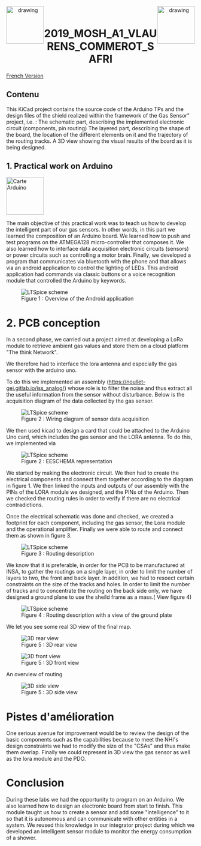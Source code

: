 
 <header>
 <img src="./logoINSA.png" alt="drawing" width="100" style="float:left"/>
 <img src="./LogoISS.png" alt="drawing" width="100" style="float:right"/>
 </header>
 <h1 style="text-align:center" >2019_MOSH_A1_VLAURENS_COMMEROT_SAFRI</h1>
 <a href="./README.md"> French Version</a>

 ## Contenu

This KiCad project contains the source code of the Arduino TPs and the design files of the shield realized within the framework of the Gas Sensor" project, i.e. : The schematic part, describing the implemented electronic circuit (components, pin routing) The layered part, describing the shape of the board, the location of the different elements on it and the trajectory of the routing tracks. A 3D view showing the visual results of the board as it is being designed.



## 1. Practical work on Arduino
<img class="image" src="./images/index.jpeg" alt="Carte Arduino" width="100"/>

The main objective of this practical work was to teach us how to develop the intelligent part of our gas sensors. In other words, in this part we learned the composition of an Arduino board. We learned how to push and test programs on the ATMEGA128 micro-controller that composes it. We also learned how to interface data acquisition electronic circuits (sensors) or power circuits such as controlling a motor brain. Finally, we developed a program that communicates via bluetooth with the phone and that allows via an android application to control the lighting of LEDs. This android application had commands via classic buttons or a voice recognition module that controlled the Arduino by keywords.


<figure class="image">
  <img src="./images/CaptureAPKAndroidMosh.png" alt="LTSpice scheme">
  <figcaption>Figure 1 :  Overview of the Android application</figcaption>
</figure>




# 2. PCB conception 

In a second phase, we carried out a project aimed at developing a LoRa module to retrieve ambient gas values and store them on a cloud platform "The think Network".

We therefore had to interface the lora antenna and especially the gas sensor with the arduino uno.

To do this we implemented an assembly (https://noullet-gei.gitlab.io/iss_analog/) whose role is to filter the noise and thus extract all the useful information from the sensor without disturbance. Below is the acquisition diagram of the data collected by the gas sensor.

<figure class="image">
  <img src="./images/schemaGazElectric.png" alt="LTSpice scheme">
  <figcaption>Figure 2 : Wiring diagram of sensor data acquisition</figcaption>
</figure>


We then used kicad to design a card that could be attached to the Arduino Uno card, which includes the gas sensor and the LORA antenna. To do this, we implemented via

<figure class="image">
  <img src="./images/kicadElecScheme.png" alt="LTSpice scheme">
  <figcaption>Figure 2 : EESCHEMA representation</figcaption>
</figure>
We started by making the electronic circuit. We then had to create the electrical components and connect them together according to the diagram in figure 1. We then linked the inputs and outputs of our assembly with the PINs of the LORA module we designed, and the PINs of the Arduino. Then we checked the routing rules in order to verify if there are no electrical contradictions.


Once the electrical schematic was done and checked, we created a footprint for each component, including the gas sensor, the Lora module and the operational amplifier. Finally we were able to route and connect them as shown in figure 3.


<figure class="image">
  <img src="./images/routage.png" alt="LTSpice scheme">
  <figcaption>Figure 3 : Routing description</figcaption>
</figure>

We know that it is preferable, in order for the PCB to be manufactured at INSA, to gather the routings on a single layer, in order to limit the number of layers to two, the front and back layer. In addition, we had to resoect certain constraints on the size of the tracks and holes. In order to limit the number of tracks and to concentrate the routing on the back side only, we have designed a ground plane to use the sheild frame as a mass.( View figure 4)

<figure class="image">
  <img src="./images/plan_de_masse.png" alt="LTSpice scheme">
  <figcaption>Figure 4 : Routing description with a view of the ground plate</figcaption>
</figure>

We let you see some real 3D view of the final map.
<figure class="image">
  <img src="./images/3dBack.png" alt="3D rear view">
  <figcaption>Figure 5 : 3D rear view</figcaption>
</figure>

<figure class="image">
  <img src="./images/3dFront.png" alt="3D front view">
  <figcaption>Figure 5 : 3D front view </figcaption>
</figure>

An overview of routing

<figure class="image">
  <img src="./images/3dSide.png" alt="3D side view">
  <figcaption>Figure 5 : 3D side view</figcaption>
</figure>


# Pistes d'amélioration

One serious avenue for improvement would be to review the design of the basic components such as the capabilities because to meet the NHI's design constraints we had to modify the size of the "CSAs" and thus make them overlap. Finally we could represent in 3D view the gas sensor as well as the lora module and the PDO.

# Conclusion

During these labs we had the opportunity to program on an Arduino. We also learned how to design an electronic board from start to finish. This module taught us how to create a sensor and add some "intelligence" to it so that it is autonomous and can communicate with other entities in a system. We reused this knowledge in our integrator project during which we developed an intelligent sensor module to monitor the energy consumption of a shower.
